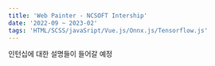 ```yaml
---
title: 'Web Painter - NCSOFT Intership'
date: '2022-09 ~ 2023-02'
tags: 'HTML/SCSS/javaSript/Vue.js/Onnx.js/Tensorflow.js'
---
```


인턴십에 대한 설명들이 들어갈 예정